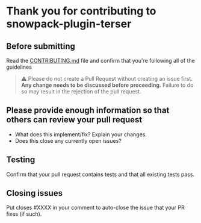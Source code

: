 # Thank you for contributing to snowpack-plugin-terser

## Before submitting

Read the [CONTRIBUTING.md](../CONTRIBUTING.md) file and confirm that you're following
all of the guidelines

> ⚠️ Please do not create a Pull Request without creating an issue first.
> **Any change needs to be discussed before proceeding.** Failure to do so may result
> in the rejection of the pull request.

## Please provide enough information so that others can review your pull request

- What does this implement/fix? Explain your changes.
- Does this close any currently open issues?

## Testing

Confirm that your pull request contains tests and that all existing tests pass.

## Closing issues

Put closes #XXXX in your comment to auto-close the issue that your PR fixes (if such).
